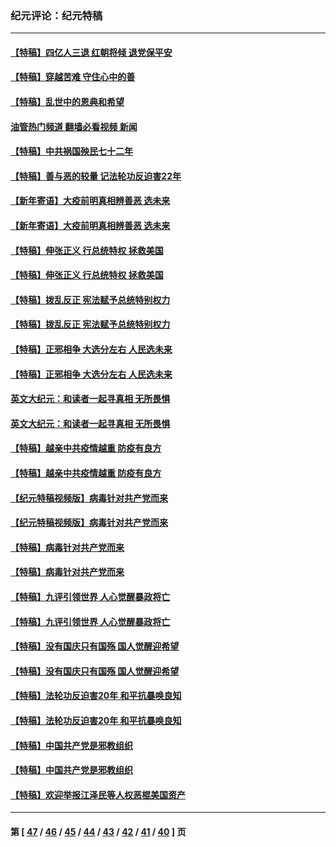 ### 纪元评论：纪元特稿
---
#### [【特稿】四亿人三退 红朝将倾 退党保平安](../../pages/nsc424/n13794378.md?11170330) 
#### [【特稿】穿越苦难 守住心中的善](../../pages/nsc424/n13784979.md?11170330) 
#### [【特稿】乱世中的恩典和希望](../../pages/nsc424/n13734687.md?11170330) 
#### [油管热门频道 翻墙必看视频 新闻](ok?11170330)
#### [【特稿】中共祸国殃民七十二年](../../pages/nsc424/n13272607.md?11170330) 
#### [【特稿】善与恶的较量 记法轮功反迫害22年](../../pages/nsc424/n13086597.md?11170330) 
#### [【新年寄语】大疫前明真相辨善恶 选未来](../../pages/nsc424/n12660855.md?11170330) 
#### [【新年寄语】大疫前明真相辨善恶 选未来](../../pages/nsc424/n12660855.md?11170330) 
#### [【特稿】伸张正义 行总统特权 拯救美国](../../pages/nsc424/n12616806.md?11170330) 
#### [【特稿】伸张正义 行总统特权 拯救美国](../../pages/nsc424/n12616806.md?11170330) 
#### [【特稿】拨乱反正 宪法赋予总统特别权力](../../pages/nsc424/n12598306.md?11170330) 
#### [【特稿】拨乱反正 宪法赋予总统特别权力](../../pages/nsc424/n12598306.md?11170330) 
#### [【特稿】正邪相争 大选分左右 人民选未来](../../pages/nsc424/n12545208.md?11170330) 
#### [【特稿】正邪相争 大选分左右 人民选未来](../../pages/nsc424/n12545208.md?11170330) 
#### [英文大纪元：和读者一起寻真相 无所畏惧](../../pages/nsc424/n12542027.md?11170330) 
#### [英文大纪元：和读者一起寻真相 无所畏惧](../../pages/nsc424/n12542027.md?11170330) 
#### [【特稿】越亲中共疫情越重 防疫有良方](../../pages/nsc424/n12042989.md?11170330) 
#### [【特稿】越亲中共疫情越重 防疫有良方](../../pages/nsc424/n12042989.md?11170330) 
#### [【纪元特稿视频版】病毒针对共产党而来](../../pages/nsc424/n11977328.md?11170330) 
#### [【纪元特稿视频版】病毒针对共产党而来](../../pages/nsc424/n11977328.md?11170330) 
#### [【特稿】病毒针对共产党而来](../../pages/nsc424/n11928818.md?11170330) 
#### [【特稿】病毒针对共产党而来](../../pages/nsc424/n11928818.md?11170330) 
#### [【特稿】九评引领世界 人心觉醒暴政将亡](../../pages/nsc424/n11660496.md?11170330) 
#### [【特稿】九评引领世界 人心觉醒暴政将亡](../../pages/nsc424/n11660496.md?11170330) 
#### [【特稿】没有国庆只有国殇 国人觉醒迎希望](../../pages/nsc424/n11549354.md?11170330) 
#### [【特稿】没有国庆只有国殇 国人觉醒迎希望](../../pages/nsc424/n11549354.md?11170330) 
#### [【特稿】法轮功反迫害20年 和平抗暴唤良知](../../pages/nsc424/n11389135.md?11170330) 
#### [【特稿】法轮功反迫害20年 和平抗暴唤良知](../../pages/nsc424/n11389135.md?11170330) 
#### [【特稿】中国共产党是邪教组织](../../pages/nsc424/n11355551.md?11170330) 
#### [【特稿】中国共产党是邪教组织](../../pages/nsc424/n11355551.md?11170330) 
#### [【特稿】欢迎举报江泽民等人权恶棍美国资产](../../pages/nsc424/n11303040.md?11170330) 

---
#### 第 [ [47](./47.md?11170330) / [46](./46.md?11170330) / [45](./45.md?11170330) / [44](./44.md?11170330) / [43](./43.md?11170330) / [42](./42.md?11170330) / [41](./41.md?11170330) / [40](./40.md?11170330) ] 页
